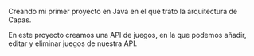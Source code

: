 Creando mi primer proyecto en Java en el que trato la arquitectura de Capas.

En este proyecto creamos una API de juegos, en la que podemos añadir, editar y eliminar juegos de nuestra API.


